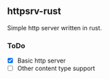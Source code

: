 ## httpsrv-rust
Simple http server written in rust. 

### ToDo
- [x] Basic http server
- [ ] Other content type support